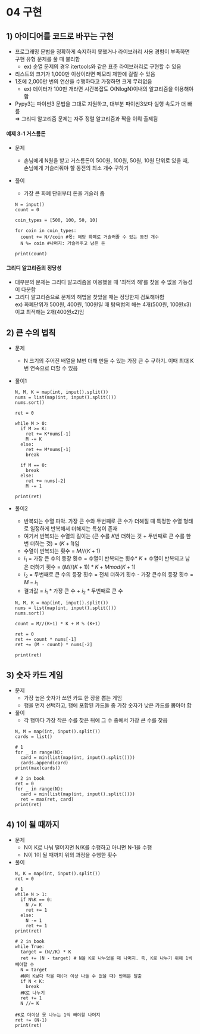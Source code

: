 # 04 구현

## 1) 아이디어를 코드로 바꾸는 구현  
- 프로그래밍 문법을 정확하게 숙지하지 못했거나 라이브러리 사용 경험이 부족하면 구현 유형 문제를 풀 때 불리함
  - ex) 순열 문제의 경우 itertools와 같은 표준 라이브러리로 구현할 수 있음
- 리스트의 크기가 1,000만 이상이라면 메모리 제한에 걸릴 수 있음
- 1초에 2,000만 번의 연산을 수행하다고 가정하면 크게 무리없음
  - ex) 데이터가 100만 개라면 시간복잡도  O(NlogN)이내의 알고리즘을 이용해야함
- Pypy3는 파이썬3 문법을 그대로 지원하고, 대부분 파이썬3보다 실행 속도가 더 빠름     
$\Rightarrow$ 그리디 알고리즘 문제는 자주 정렬 알고리즘과 짝을 이뤄 출제됨

#### 예제 3-1 거스름돈

- 문제  
  - 손님에게 N원을 받고 거스름돈이 500원, 100원, 50원, 10원 단위로 있을 때, 손님에게 거슬러줘야 할 동전의 최소 개수 구하기  

- 풀이  
  - 가장 큰 화폐 단위부터 돈을 거슬러 줌  
  ```
  N = input()
  count = 0
  
  coin_types = [500, 100, 50, 10]
  
  for coin in coin_types:
    count += N//coin #몫: 해당 화폐로 거슬러줄 수 있는 동전 개수
    N %= coin #나머지: 거슬러주고 남은 돈
  
  print(count) 
  ```

#### 그리디 알고리즘의 정당성
- 대부분의 문제는 그리디 알고리즘을 이용했을 때 '최적의 해'를 찾을 수 없을 가능성이 다분함  
- 그리디 알고리즘으로 문제의 해법을 찾았을 때는 정당한지 검토해야함  
ex) 화폐단위가 500원, 400원, 100원일 때 탐욕법의 해는 4개(500원, 100원x3)이고 최적해는 2개(400원x2)임  

## 2) 큰 수의 법칙
- 문제  
  - N 크기의 주어진 배열을 M번 더해 만들 수 있는 가장 큰 수 구하기. 이때 최대 K번 연속으로 더할 수 있음  
  
- 풀이1  
  ```
  N, M, K = map(int, input().split())
  nums = list(map(int, input().split()))
  nums.sort()
  
  ret = 0
  
  while M > 0:
    if M >= K:
      ret += K*nums[-1]
      M -= K
    else:
      ret += M*nums[-1]
      break
  
    if M == 0:
      break
    else:
      ret += nums[-2]
      M -= 1
  
  print(ret)
  ```

- 풀이2  
  - 반복되는 수열 파악. 가장 큰 수와 두번째로 큰 수가 더해질 때 특정한 수열 형태로 일정하게 반복해서 더해지는 특성이 존재
  - 여기서 반복되는 수열의 길이는 (큰 수를 $K$번 더하는 것 + 두번째로 큰 수를 한 번 더하는 것) = $(K+1)$임  
  - 수열이 반복되는 횟수 = $M//(K+1)$  
  - $i_1$ = 가장 큰 수의 등장 횟수 = 수열이 반복되는 횟수* $K$ + 수열이 반복되고 남은 더하기 횟수 = $(M//(K+1))*K + M mod (K+1)$
  - $i_2$ = 두번째로 큰 수의 등장 횟수 = 전체 더하기 횟수 - 가장 큰수의 등장 횟수 = $M - i_1$
  - 결과값 = $i_1$ \* 가장 큰 수 + $i_2$ * 두번째로 큰 수  
  ```
  N, M, K = map(int, input().split())
  nums = list(map(int, input().split()))
  nums.sort()

  count = M//(K+1) * K + M % (K+1)

  ret = 0
  ret += count * nums[-1]
  ret += (M - count) * nums[-2]

  print(ret)
  ```

## 3) 숫자 카드 게임
- 문제
  - 가장 높은 숫자가 쓰인 카드 한 장을 뽑는 게임
  - 행을 먼저 선택하고, 행에 포함된 카드들 중 가장 숫자가 낮은 카드를 뽑아야 함
- 풀이  
  - 각 행마다 가장 작은 수를 찾은 뒤에 그 수 중에서 가장 큰 수를 찾음
  ```
  N, M = map(int, input().split())
  cards = list()

  # 1
  for _ in range(N):
    card = min(list(map(int, input().split())))
    cards.append(card)
  print(max(cards))

  # 2 in book
  ret = 0
  for _ in range(N):
    card = min(list(map(int, input().split())))
    ret = max(ret, card)
  print(ret)
  ```
## 4) 1이 될 때까지
- 문제
  - N이 K로 나눠 떨어지면 N/K를 수행하고 아니면 N-1을 수행
  - N이 1이 될 때까지 위의 과정을 수행한 횟수
- 풀이
  ```
  N, K = map(int, input().split())
  ret = 0

  # 1
  while N > 1:
    if N%K == 0:
      N /= K
      ret += 1
    else:
      N -= 1
      ret += 1
  print(ret)
  
  # 2 in book
  while True:
    target = (N//K) * K
    ret += (N - target) # N을 K로 나누었을 때 나머지. 즉, K로 나누기 위해 1씩 빼야할 수
    N = target
    #N이 K보다 작을 때(더 이상 나눌 수 없을 때) 반복문 탈출
    if N < K:
      break
    #K로 나누기
    ret += 1
    N //= K

  #K로 더이상 못 나누는 1씩 빼야할 나머지
  ret += (N-1)
  print(ret)
  ```
